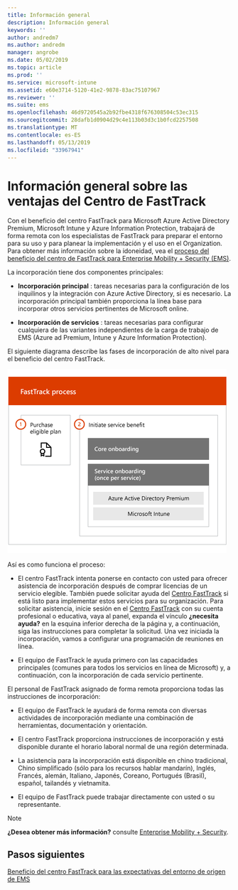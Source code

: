 ```yaml
---
title: Información general
description: Información general
keywords: ''
author: andredm7
ms.author: andredm
manager: angrobe
ms.date: 05/02/2019
ms.topic: article
ms.prod: ''
ms.service: microsoft-intune
ms.assetid: e60e3714-5120-41e2-9878-83ac75107967
ms.reviewer: ''
ms.suite: ems
ms.openlocfilehash: 46d9720545a2b92fbe4318f676308504c53ec315
ms.sourcegitcommit: 28dafb1d0904d29c4e113b03d3c1b0fcd2257508
ms.translationtype: MT
ms.contentlocale: es-ES
ms.lasthandoff: 05/13/2019
ms.locfileid: "33967941"
---
```

# <a name="fasttrack-center-benefit-overview"></a>Información general sobre las ventajas del Centro de FastTrack

Con el beneficio del centro FastTrack para Microsoft Azure Active Directory Premium, Microsoft Intune y Azure Information Protection, trabajará de forma remota con los especialistas de FastTrack para preparar el entorno para su uso y para planear la implementación y el uso en el Organization. Para obtener más información sobre la idoneidad, vea el [proceso del beneficio del centro de FastTrack para Enterprise Mobility + Security (EMS)](EMS-fasttrack-process.md).

La incorporación tiene dos componentes principales:

-   **Incorporación principal** : tareas necesarias para la configuración de los inquilinos y la integración con Azure Active Directory, si es necesario. La incorporación principal también proporciona la línea base para incorporar otros servicios pertinentes de Microsoft online.

-   **Incorporación de servicios** : tareas necesarias para configurar cualquiera de las variantes independientes de la carga de trabajo de EMS (Azure ad Premium, Intune y Azure Information Protection).

El siguiente diagrama describe las fases de incorporación de alto nivel para el beneficio del centro FastTrack.

![Fases de incorporación de alto nivel del uso del beneficio del centro FastTrack](./media/ft-onboarding-process.png)

Así es como funciona el proceso:

- El centro FastTrack intenta ponerse en contacto con usted para ofrecer asistencia de incorporación después de comprar licencias de un servicio elegible. También puede solicitar ayuda del [Centro FastTrack](https://go.microsoft.com/fwlink/?linkid=780698) si está listo para implementar estos servicios para su organización. Para solicitar asistencia, inicie sesión en el [Centro FastTrack](https://go.microsoft.com/fwlink/?linkid=780698) con su cuenta profesional o educativa, vaya al panel, expanda el vínculo **¿necesita ayuda?** en la esquina inferior derecha de la página y, a continuación, siga las instrucciones para completar la solicitud. Una vez iniciada la incorporación, vamos a configurar una programación de reuniones en línea.

-   El equipo de FastTrack le ayuda primero con las capacidades principales (comunes para todos los servicios en línea de Microsoft) y, a continuación, con la incorporación de cada servicio pertinente.

El personal de FastTrack asignado de forma remota proporciona todas las instrucciones de incorporación:

-   El equipo de FastTrack le ayudará de forma remota con diversas actividades de incorporación mediante una combinación de herramientas, documentación y orientación.

-   El centro FastTrack proporciona instrucciones de incorporación y está disponible durante el horario laboral normal de una región determinada.

-   La asistencia para la incorporación está disponible en chino tradicional, Chino simplificado (sólo para los recursos hablar mandarín), Inglés, Francés, alemán, Italiano, Japonés, Coreano, Portugués (Brasil), español, tailandés y vietnamita.

-   El equipo de FastTrack puede trabajar directamente con usted o su representante.

> [!NOTE]
> **¿Desea obtener más información?** consulte [Enterprise Mobility + Security](https://www.microsoft.com/cloud-platform/enterprise-mobility).

## <a name="next-steps"></a>Pasos siguientes

[Beneficio del centro FastTrack para las expectativas del entorno de origen de EMS](EMS-source-environment-expectations.md)
